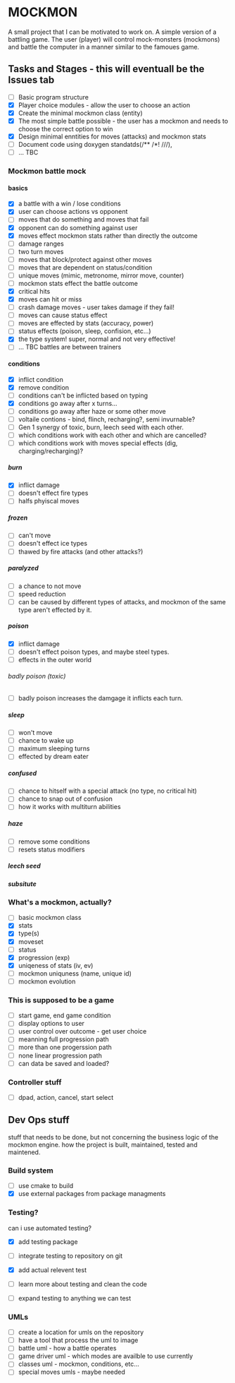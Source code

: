 # MOCKMON

A small project that I can be motivated to work on. A simple version of a battling game. The user (player) will control mock-monsters (mockmons) and battle the computer in a manner similar to the famoues game. 



## Tasks and Stages - this will eventuall be the Issues tab

- [ ] Basic program structure
- [x] Player choice modules - allow the user to choose an action
- [x] Create the minimal mockmon class (entity)
- [x] The most simple battle possible - the user has a mockmon and needs to choose the correct option to win
- [x] Design minimal enntities for moves (attacks) and mockmon stats
- [ ] Document code using doxygen standatds(/** /*! ///),
- [ ] ... TBC

### Mockmon battle mock

#### basics
- [x] a battle with a win / lose conditions
- [x] user can choose actions vs opponent
- [ ] moves that do something and moves that fail
- [x] opponent can do something against user
- [x] moves effect mockmon stats rather than directly the outcome
- [ ] damage ranges
- [ ] two turn moves
- [ ] moves that block/protect against other moves
- [ ] moves that are dependent on status/condition
- [ ] unique moves (mimic, metronome, mirror move, counter)
- [ ] mockmon stats effect the battle outcome
- [x] critical hits
- [x] moves can hit or miss
- [ ] crash damage moves - user takes damage if they fail!
- [ ] moves can cause status effect
- [ ] moves are effected by stats (accuracy, power)
- [ ] status effects (poison, sleep, confision, etc...)
- [x] the type system! super, normal and not very effective!
- [ ] ... TBC battles are between trainers

#### conditions
- [x] inflict condition
- [x] remove condition
- [ ] conditions can't be inflicted based on typing
- [x] conditions go away after x turns...
- [ ] conditions go away after haze or some other move
- [ ] voltaile contions - bind, flinch, recharging?, semi invurnable?
- [ ] Gen 1 synergy of toxic, burn, leech seed with each other.
- [ ] which conditions work with each other and which are cancelled?
- [ ] which conditions work with moves special effects (dig, charging/recharging)?

##### burn
- [x] inflict damage
- [ ] doesn't effect fire types
- [ ] halfs phyiscal moves

##### frozen
- [ ] can't move
- [ ] doesn't effect ice types
- [ ] thawed by fire attacks (and other attacks?)

##### paralyzed
- [ ] a chance to not move
- [ ] speed reduction
- [ ] can be caused by different types of attacks, and mockmon of the same type aren't effected by it.

##### poison
- [x] inflict damage
- [ ] doesn't effect poison types, and maybe steel types.
- [ ] effects in the outer world

###### badly poison (toxic)
- [ ] badly poison increases the damgage it inflicts each turn.

##### sleep
- [ ] won't move
- [ ] chance to wake up
- [ ] maximum sleeping turns
- [ ] effected by dream eater

##### confused
- [ ] chance to hitself with a special attack (no type, no critical hit)
- [ ] chance to snap out of confusion
- [ ] how it works with multiturn abilities

##### haze
- [ ] remove some conditions
- [ ] resets status modifiers

##### leech seed
##### subsitute

### What's a mockmon, actually?

- [ ] basic mockmon class
- [x] stats
- [x] type(s)
- [x] moveset
- [ ] status
- [x] progression (exp)
- [x] uniqeness of stats (iv, ev)
- [ ] mockmon uniquness (name, unique id)
- [ ] mockmon evolution

### This is supposed to be a game

- [ ] start game, end game condition
- [ ] display options to user
- [ ] user control over outcome - get user choice
- [ ] meanning full progression path
- [ ] more than one progerssion path
- [ ] none linear progression path
- [ ] can data be saved and loaded?

### Controller stuff
- [ ] dpad, action, cancel, start select

## Dev Ops stuff
stuff that needs to be done, but not concerning the business logic of the mockmon engine.
how the project is built, maintained, tested and maintened.

### Build system
- [ ] use cmake to build
- [x] use external packages from package managments

### Testing?
can i use automated testing?
- [x] add testing package
- [ ] integrate testing to repository on git
- [x] add actual relevent test
- [ ] learn more about testing and clean the code
- [ ] expand testing to anything we can test


### UMLs
- [ ] create a location for umls on the repository
- [ ] have a tool that process the uml to image
- [ ] battle uml - how a battle operates
- [ ] game driver uml - which modes are availble to use currently
- [ ] classes uml - mockmon, conditions, etc...
- [ ] special moves umls - maybe needed